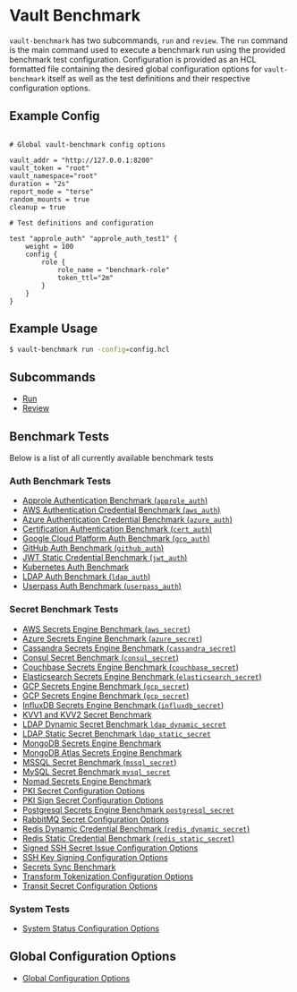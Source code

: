 # Vault Benchmark

`vault-benchmark` has two subcommands, `run` and `review`. The `run` command is the main command used to execute a benchmark run using the provided benchmark test configuration. Configuration is provided as an HCL formatted file containing the desired global configuration options for `vault-benchmark` itself as well as the test definitions and their respective configuration options.

## Example Config

```hcl

# Global vault-benchmark config options

vault_addr = "http://127.0.0.1:8200"
vault_token = "root"
vault_namespace="root"
duration = "2s"
report_mode = "terse"
random_mounts = true
cleanup = true

# Test definitions and configuration

test "approle_auth" "approle_auth_test1" {
    weight = 100
    config {
        role {
            role_name = "benchmark-role"
            token_ttl="2m"
        }
    }
}
```

## Example Usage

```bash
$ vault-benchmark run -config=config.hcl
```

## Subcommands

- [Run](commands/run.md)
- [Review](commands/review.md)

## Benchmark Tests

Below is a list of all currently available benchmark tests

### Auth Benchmark Tests

- [Approle Authentication Benchmark (`approle_auth`)](tests/auth-approle.md)
- [AWS Authentication Credential Benchmark (`aws_auth`)](tests/auth-aws.md)
- [Azure Authentication Credential Benchmark (`azure_auth`)](tests/auth-azure.md)
- [Certification Authentication Benchmark (`cert_auth`)](tests/auth-certificate.md)
- [Google Cloud Platform Auth Benchmark (`gcp_auth`)](tests/auth-gcp.md)
- [GitHub Auth Benchmark (`github_auth`)](tests/auth-github.md)
- [JWT Static Credential Benchmark (`jwt_auth`)](tests/auth-jwt.md)
- [Kubernetes Auth Benchmark](tests/auth-k8s.md)
- [LDAP Auth Benchmark (`ldap_auth`)](tests/auth-ldap.md)
- [Userpass Auth Benchmark (`userpass_auth`)](tests/auth-userpass.md)

### Secret Benchmark Tests

- [AWS Secrets Engine Benchmark (`aws_secret`)](tests/secret-aws.md)
- [Azure Secrets Engine Benchmark (`azure_secret`)](tests/secret-azure.md)
- [Cassandra Secrets Engine Benchmark (`cassandra_secret`)](tests/secret-cassandra.md)
- [Consul Secret Benchmark (`consul_secret`)](tests/secret-consul.md)
- [Couchbase Secrets Engine Benchmark (`couchbase_secret`)](tests/secret-couchbase.md)
- [Elasticsearch Secrets Engine Benchmark (`elasticsearch_secret`)](tests/secret-elasticsearch.md)
- [GCP Secrets Engine Benchmark (`gcp_secret`)](tests/secret-gcp.md)
- [GCP Secrets Engine Benchmark (`gcp_secret`)](tests/secret-impersonate-gcp.md)
- [InfluxDB Secrets Engine Benchmark (`influxdb_secret`)](tests/secret-influxdb.md)
- [KVV1 and KVV2 Secret Benchmark](tests/secret-kv.md)
- [LDAP Dynamic Secret Benchmark `ldap_dynamic_secret`](tests/secret-ldap-dynamic.md)
- [LDAP Static Secret Benchmark `ldap_static_secret`](tests/secret-ldap-static.md)
- [MongoDB Secrets Engine Benchmark](tests/secret-mongo.md)
- [MongoDB Atlas Secrets Engine Benchmark](tests/secret-mongodb-atlas.md)
- [MSSQL Secret Benchmark (`mssql_secret`)](tests/secret-mssql.md)
- [MySQL Secret Benchmark `mysql_secret`](tests/secret-mysql.md)
- [Nomad Secrets Engine Benchmark](tests/secret-nomad.md)
- [PKI Secret Configuration Options](tests/secret-pki-issue.md)
- [PKI Sign Secret Configuration Options](tests/secret-pki-sign.md)
- [Postgresql Secrets Engine Benchmark `postgresql_secret`](tests/secret-postgresql.md)
- [RabbitMQ Secret Configuration Options](tests/secret-rabbit.md)
- [Redis Dynamic Credential Benchmark (`redis_dynamic_secret`)](tests/secret-redis-dynamic.md)
- [Redis Static Credential Benchmark (`redis_static_secret`)](tests/secret-redis-static.md)
- [Signed SSH Secret Issue Configuration Options](tests/secret-ssh-issue.md)
- [SSH Key Signing Configuration Options](tests/secret-ssh-sign.md)
- [Secrets Sync Benchmark](tests/secret-sync.md)
- [Transform Tokenization Configuration Options](tests/secret-transform-tokenization.md)
- [Transit Secret Configuration Options](tests/secret-transit.md)

### System Tests

- [System Status Configuration Options](tests/system-status.md)

## Global Configuration Options

- [Global Configuration Options](global-configs.md)
